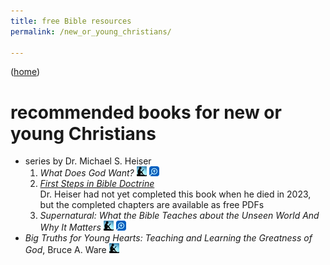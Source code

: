 ```yaml
---
title: free Bible resources
permalink: /new_or_young_christians/

---
```


([home](/))

# recommended books for new or young Christians

- series by Dr. Michael S. Heiser
    1. <cite>What Does God Want?</cite>
        [![‹Amazon Kindle›](./icons/kindle.webp)](https://www.amazon.com/What-Does-Want-Michael-Heiser-ebook/dp/B07K31MS5M)
        [![‹Logos›](./icons/logos.webp)](https://www.logos.com/product/175802/what-does-god-want)
    2. [<cite>First Steps in Bible Doctrine</cite>](https://www.miqlat.org/first-steps-in-bible-doctrine.htm)\
        Dr. Heiser had not yet completed this book when he died in <time>2023</time>, but the completed chapters are available as free PDFs
    3. <cite>Supernatural: What the Bible Teaches about the Unseen World And Why It Matters</cite>
        [![‹Amazon Kindle›](./icons/kindle.webp)](https://www.amazon.com/Supernatural-Bible-Teaches-Unseen-Matters-ebook/dp/B016LT2YHA)
        [![‹Logos›](./icons/logos.webp)](https://www.logos.com/product/53263/supernatural-what-the-bible-teaches-about-the-unseen-world-and-why-it-matters)
- <cite>Big Truths for Young Hearts: Teaching and Learning the Greatness of God</cite>, Bruce A. Ware
    [![‹Amazon Kindle›](./icons/kindle.webp)](https://www.amazon.com/Big-Truths-Young-Hearts-Greatness-ebook/dp/B002ED4WYG)
